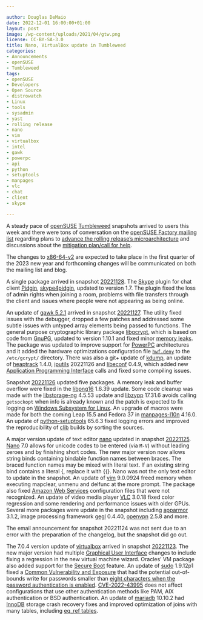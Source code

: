 ```yaml
---

author: Douglas DeMaio
date: 2022-12-01 16:00:00+01:00
layout: post
image: /wp-content/uploads/2021/04/gtw.png
license: CC-BY-SA-3.0
title: Nano, VirtualBox update in Tumbleweed
categories:
- Announcements
- openSUSE
- Tumbleweed
tags:
- openSUSE
- Developers
- Open Source
- distrowatch
- Linux
- tools
- sysadmin
- yast
- rolling release
- nano
- vim
- virtualbox
- intel
- gawk
- powerpc
- api
- python
- setuptools
- manpages
- vlc
- chat
- client
- skype

---
```


A steady pace of [openSUSE](https://get.opensuse.org/) [Tumbleweed](https://get.opensuse.org/tumbleweed/) snapshots arrived to users this week and there were tons of conversation on the [openSUSE Factory mailing list](https://lists.opensuse.org/archives/list/factory@lists.opensuse.org/) regarding plans to [advance the rolling release’s microarchitecture](https://news.opensuse.org/2022/11/28/tw-to-roll-out-mitigation-plan-advance-microarchitecture/) and discussions about the [mitigation plan/call for help](https://lists.opensuse.org/archives/list/factory@lists.opensuse.org/thread/4OIMNHRDMSRLUNZRA5OPHMVSPXRRQVSB/).

The changes to [x86-64-v2](https://en.wikipedia.org/wiki/X86-64#Microarchitecture_levels) are expected to take place in the first quarter of the 2023 new year and forthcoming changes will be communicated on both the mailing list and blog. 

A single package arrived in snapshot [20221128](https://lists.opensuse.org/archives/list/factory@lists.opensuse.org/thread/4WASMYQT2JL6ASBZPUTBYWQU5JCTUQPL/). The [Skype](https://www.skype.com/) plugin for chat client [Pidgin](https://keep.imfreedom.org/pidgin/pidgin/), [skype4pidgin](https://github.com/EionRobb/skype4pidgin), updated to version  1.7. The plugin fixed the loss of admin rights when joining a room, problems with file transfers through the client and issues where people were not appearing as being online.

An update of [gawk 5.2.1](https://www.gnu.org/software/gawk/) arrived in snapshot [20221127](https://lists.opensuse.org/archives/list/factory@lists.opensuse.org/thread/V5QTPPNAU45ZXBOLAVB7RM4RXGNSGVDO/). The utility fixed issues with the debugger, dropped a few patches and addressed some subtle issues with untyped array elements being passed to functions. The general purpose cryptographic library package [libgcrypt](https://gnupg.org/software/libgcrypt/index.html), which is  based on code from [GnuPG](https://gnupg.org/), updated to version 1.10.1 and fixed minor [memory leaks](https://en.wikipedia.org/wiki/Memory_leak). The package was updated to improve support for [PowerPC](https://en.wikipedia.org/wiki/PowerPC) architectures and it added the hardware optimizations configuration file [`hwf.deny`](https://www.gnupg.org/documentation/manuals/gcrypt/Configuration.html) to the `/etc/gcrypt/` directory. There was also a git+ update of [kdump](https://www.kernel.org/doc/html/latest/admin-guide/kdump/kdump.html), an update of [heaptrack](https://milianw.de/tag/heaptrack) 1.4.0, [iputils](https://github.com/iputils/iputils) 20221126 and [libeconf](https://github.com/openSUSE/libeconf/releases) 0.4.9, which added new [Application Programming Interface](https://en.wikipedia.org/wiki/API) calls and fixed some compiling issues.

Snapshot [20221126](https://lists.opensuse.org/archives/list/factory@lists.opensuse.org/thread/QXA5E6GUWDAWXKANCLFCS2UVWBCLISUZ/) updated five packages. A memory leak and buffer overflow were fixed in the [libpng16](http://www.libpng.org/pub/png/libpng.html) 1.6.39 update. Some code cleanup was made with the [libstorage-ng](https://github.com/openSUSE/libstorage-ng) 4.5.53 update and [libzypp](https://github.com/openSUSE/libzypp) 17.31.6 avoids calling `getsockopt` when info is already known and the patch is expected to fix logging on [Windows Subsystem for Linux](https://en.wikipedia.org/wiki/Windows_Subsystem_for_Linux). An upgrade of macros were made for both the coming Leap 15.5 and Fedora 37 in [manpages-l10n](https://manpages-l10n-team.pages.debian.net/manpages-l10n/) 4.16.0. An update of [python-setuptools](https://pypi.org/project/setuptools/) 65.6.3 fixed logging errors and improved the reproducibility of [clib](https://www.clibs.org/) builds by sorting the sources.

A major version update of text editor [nano](https://www.nano-editor.org/) updated in snapshot [20221125](https://lists.opensuse.org/archives/list/factory@lists.opensuse.org/thread/EGLLVRWJQZY3FE57XIOTYIWDZ3NAGVXA/). [Nano](https://www.nano-editor.org/) 7.0 allows for unicode codes to be entered (via `M-V`) without leading zeroes and by finishing short codes. The new major version now allows string binds containing bindable function names between braces. The braced function names may be mixed with literal text. If an existing string bind contains a literal {, replace it with {{}. Nano was not the only text editor to update in the snapshot. An update of [vim](https://www.vim.org/) 9.0.0924 freed memory when executing mapclear, unmenu and delfunc at the more prompt. The package also fixed [Amazon Web Services](https://aws.amazon.com/) configuration files that were not recognized. An update of video media player [VLC](https://www.videolan.org/vlc/index.html) 3.0.18 fixed color regression and some rendering and performance issues with older GPUs. Several more packages were update in the snapshot including [apparmor](https://apparmor.net/) 3.1.2, image processing framework [gegl](https://www.gegl.org/) 0.4.40, [openvpn](https://openvpn.net/) 2.5.8 and more.

The email announcement for snapshot 20221124 was not sent due to an error with the preparation of the changelog, but the snapshot did go out.

The 7.0.4 version update of [virtualbox](https://www.virtualbox.org/) arrived in snapshot [20221123](https://lists.opensuse.org/archives/list/factory@lists.opensuse.org/thread/CVTLTSY3TFSSUMVLNLI3NCXMDMYBEBZY/). The new major version had multiple [Graphical User Interface](https://en.wikipedia.org/wiki/Graphical_user_interface) changes to include fixing a regression in the new virtual machine wizard. Oracles’ VM package also added support for the [Secure Boot](https://www.intel.com/content/www/us/en/support/articles/000006942/boards-and-kits/desktop-boards.html) feature. An update of [sudo](https://www.sudo.ws/) 1.9.12p1 fixed a [Common Vulnerability and Exposure](https://en.wikipedia.org/wiki/Common_Vulnerabilities_and_Exposures) that had the potential out-of-bounds write for passwords smaller than [eight characters when the password authentication is enabled](https://www.suse.com/security/cve/CVE-2022-43995.html). [CVE-2022-43995](https://www.suse.com/security/cve/CVE-2022-43995.html) does not affect configurations that use other authentication methods like PAM, AIX authentication or BSD authentication. An update of [mariadb](https://mariadb.org/) 10.10.2 had [InnoDB](https://en.wikipedia.org/wiki/InnoDB) storage crash recovery fixes and improved optimization of joins with many tables, including [eq_ref tables](https://jira.mariadb.org/browse/MDEV-28852).

<meta name="openSUSE, Tumbleweed, Developers, sysadmin, user, Open Source, rolling release, gamers, superuser, distrowatch, hacker, Linux, Kernel, KDE, git, kdump, chat, client, intel, skype" content="HTML,CSS,XML,JavaScript">
